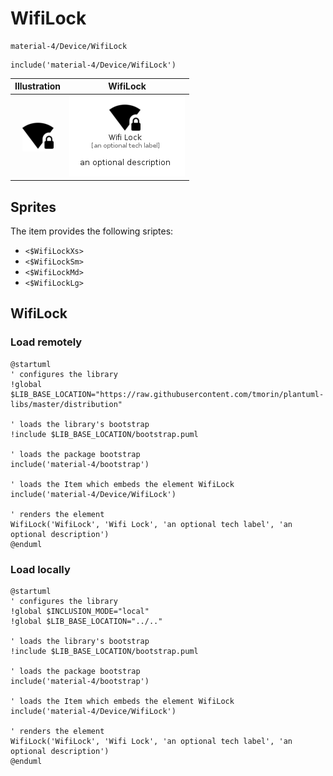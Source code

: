 # WifiLock


```text
material-4/Device/WifiLock
```

```text
include('material-4/Device/WifiLock')
```



| Illustration | WifiLock |
| :---: | :---: |
| ![illustration for Illustration](../../material-4/Device/WifiLock.png) | ![illustration for WifiLock](../../material-4/Device/WifiLock.Local.png) |



## Sprites
The item provides the following sriptes:

- `<$WifiLockXs>`
- `<$WifiLockSm>`
- `<$WifiLockMd>`
- `<$WifiLockLg>`





## WifiLock

### Load remotely
```plantuml
@startuml
' configures the library
!global $LIB_BASE_LOCATION="https://raw.githubusercontent.com/tmorin/plantuml-libs/master/distribution"

' loads the library's bootstrap
!include $LIB_BASE_LOCATION/bootstrap.puml

' loads the package bootstrap
include('material-4/bootstrap')

' loads the Item which embeds the element WifiLock
include('material-4/Device/WifiLock')

' renders the element
WifiLock('WifiLock', 'Wifi Lock', 'an optional tech label', 'an optional description')
@enduml
```

### Load locally
```plantuml
@startuml
' configures the library
!global $INCLUSION_MODE="local"
!global $LIB_BASE_LOCATION="../.."

' loads the library's bootstrap
!include $LIB_BASE_LOCATION/bootstrap.puml

' loads the package bootstrap
include('material-4/bootstrap')

' loads the Item which embeds the element WifiLock
include('material-4/Device/WifiLock')

' renders the element
WifiLock('WifiLock', 'Wifi Lock', 'an optional tech label', 'an optional description')
@enduml
```

